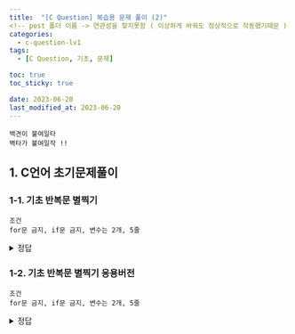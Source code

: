 ```yaml
---
title:  "[C Question] 복습용 문제 풀이 (2)"
<!-- post 폴더 이름 -> 연관성을 찾지못함 ( 이상하게 바꿔도 정상적으로 작동했기때문 ) -->
categories:
  - c-question-lv1
tags:
  - [C Question, 기초, 문제] 

toc: true
toc_sticky: true

date: 2023-06-20
last_modified_at: 2023-06-20
---
```

```
백견이 불여일타
벽타가 불여일작 !!
```

## 1. C언어 초기문제풀이
### 1-1. 기초 반복문 별찍기
```
조건
for문 금지, if문 금지, 변수는 2개, 5줄
```
<details>
<summary>정답</summary>
<div markdown="1">
```
int cnt = 0, i = 0;
	while (cnt++ < 5)
	{
		while (i++ < cnt) printf("* ");
		printf("\n");
		i = 0;
	}
```
</div>
</details>


### 1-2. 기초 반복문 별찍기 응용버전
```
조건
for문 금지, if문 금지, 변수는 2개, 5줄
```
<details>
<summary>정답</summary>
<div markdown="1">
```
정석 정답
	int cnt = 0, i = 0;
	while (cnt++ < 5)
	{
		while (i++ < cnt-1) printf("O ");
		printf("* \n"); // 여기가 어떤 방식으로 되는지 생각했었어야했다 !
		i = 0;
	}

특이한 정답..ㅋㅋ
int col = 0, raw = 0;
	while (col++ < 5)
	{
		// col가 0일 때 맨 처음 별만 찍혀야하니까
		while (raw < col -1)
		{
			printf("ㅇ");
			raw++;
		}
		raw = 0;

		while (raw < col)
		{
			printf("*");
			raw = col; // ㅋㅋ 이렇게 써도 되나
		}
		printf("\n");
		raw = 0;
	}
```
</div>
</details>


### 1-3. 두 정수를 입력받고 두 정수를 포함하여 두 정수들의 사이에 존재하는 정수들의 합
```
조건
변수3개, 나머지는 제한 없음, 6줄
```


<details>
<summary>정답</summary>
<div markdown="1">
```
int v1 = 0, v2 = 0, sum = 0;
	printf("input num: ");
	scanf_s("%d %d", &v1, &v2);
	// = 쓰지말고
	// sum = v1;
	if (v1 > v2) return 0;
	for (; v1 < v2+1; v1++)
	{
		// printf("%d", i); // 5 6 7 8 9
		sum += v1;
		// printf("sum: %d \n", sum);
	}
	printf("%d", sum);

	// 피드백: 1. i 없이 -> 쓸 필요가 없었네

	int v1 = 0, v2 = 0, sum = 0;
	printf("input num: ");
	scanf_s("%d %d", &v1, &v2);
	if (v1 > v2) return 0;
	for (; v1 < v2 + 1; v1++) sum += v1;
	printf("sum: %d", sum);
```
</div>
</details>




### 1-4. 사용자로부터 n에 해당하는 정수를 입력받아서 n의 계승 n!를 계산 ( 팩토리얼 )
```
조건
n! = 1x2x3x...xn
6줄에 변수 2개
```
<details>
<summary>정답</summary>
<div markdown="1">
	// 피드백: 변수를 3개가 아니라 2개로
	//int v1 = 0, sum = 1 ;
	//printf("input: ");
	//scanf_s("%d", &v1);
	//printf("%d!: ", v1);
	//for ( ; v1 > 0; v1--) sum *= v1;
	//printf("%d", sum);

	// 실패했던 것
	int v1 = 0, i = 0, sum = 0;
	printf("input: ");
	scanf_s("%d", &v1);
	for (sum = 1; i < v1; i++) sum *= (i + 1);
	printf("%d! : %d", v1, sum);
</div>
</details>





### 1-5. 별 모양 삼각형을 별이 아닌 1씩 늘어나는 수를 구해보기 !
```
조건 없음
```
<details>
<summary>정답</summary>
<div markdown="1">
```
	// 일단 팩토리얼부터
	//for ( ; v1 > 0 ; v1--)
	//{
	//	printf("%d \n", v1);
	//}
	
	// 피드백: 1. 왼쪽 정렬
	// 자체 피드백: 1. cnt를 printf 안에서 증감시키고 초기화를 1로 하면 더 짧아짐
	int  row, v1 = 0, col = 0, cnt = 1;
	printf("input: ");
	scanf_s("%d", &v1);
	for (row = 0; row < v1; row++)
	{
		for (col = 0; col < row + 1; col++) printf("%-5d ", cnt++);
		printf("\n");
	}

	// while ㄱㄱㄱ
	int row = 0, col = 0, cnt = 1, v2 = 0;
	printf("input: ");
	scanf_s("%d", &v2);
	while (row++ < v2)
	{
		while (col++ < row)
		{
			printf("%-5d ", cnt++);
		}
		col = 0;
		printf("\n");
	}
```
</div>
</details>


### 1-6. 사용자로부터 값을 받고 절대값 출력
```
조건
삼항연산자 사용! (조건 ? T : F)
- 부호가 아닌 2의 보수를 사용할 것 ! ( 1의 보수 ~ )
```

<details>
<summary>정답</summary>
<div markdown="1">
```
	int v1 = 0;
	printf("input: ");
	scanf_s("%d", &v1);
	printf("abs value: %d", (v1 > 0) ? v1 : (~v1 + 1));


	// (v1 > 0) ? v1 : -v1; 이런식으로 하지말고 2의 보수를 사용하라 !
	// (v1 > 0) ? v1 : v1-(v1*2);
```
</div>
</details>


ㅎㅎ



### 1-7. 생각으로 풀어보시오 !
int a = 63, b = 39;
int x = a * b;
int y;

while(a>0 && b>0)
{
if(a>b)
a= a-b;
else
b= b-a;
}

y=a+b;
printf("d\n", x/y);

<details>
<summary>정답</summary>
<div markdown="1">
1. 63-39 = 24 a

2. 39-24 = 15 b

3. 24-15 = 9 a

4. 15-9 = 6 b

5. 9-6 = 3 a

6. 6-3 = 3 b

		a = 3
7. 3-3 = 0 b

y = 3

2457/3

819
</div>
</details>













